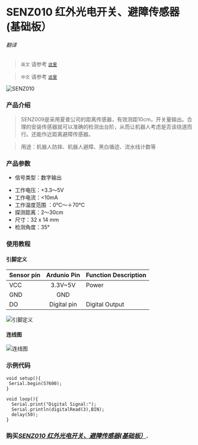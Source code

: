 # SENZ010 红外光电开关、避障传感器(基础板）

###### 翻译

> `英文` 请参考 [`这里`](https://github.com/njustcjj/SENZ010-Adjustable-Infrared-Sensor-Switch-Baisc/blob/master/README.md)

> `中文` 请参考 [`这里`](https://github.com/njustcjj/SENZ010-Adjustable-Infrared-Sensor-Switch-Baisc/blob/master/README_CN.md)

![](https://github.com/njustcjj/SENZ010-Adjustable-Infrared-Sensor-Switch-Baisc/blob/master/pic/SENZ010.jpg "SENZ010")
 

### 产品介绍

> SENZ009是采用夏普公司的距离传感器，有效测距10cm，开关量输出。合理的安装传感器就可以准确的检测出台阶，从而让机器人考虑是否该绕道而行。还能作近距离避障传感器。

> 
> 用途：机器人防摔、机器人避障、黑白循迹、流水线计数等

### 产品参数

* 信号类型：数字输出
- 工作电压：+3.3～5V
- 工作电流：<10mA
- 工作温度范围 ：0℃～＋70℃
- 探测距离：2～30cm
- 尺寸：32 x 14 mm
- 检测角度：35°


### 使用教程

#### 引脚定义

|Sensor pin|Ardunio Pin|Function Description|
|-|:-:|-|
|VCC|3.3V~5V|Power|
|GND|GND||
|DO|Digital pin|Digital Output|



![](https://github.com/njustcjj/SENZ010-Adjustable-Infrared-Sensor-Switch-Baisc/blob/master/pic/SENZ010_pin.jpg "引脚定义") 


#### 连线图

![](https://github.com/njustcjj/SENZ010-Adjustable-Infrared-Sensor-Switch-Baisc/blob/master/pic/SENZ010_connect.png "连线图") 


### 示例代码

	void setup(){
	 Serial.begin(57600);  
	}

	void loop(){
	  Serial.print("Digital Signal:");
	  Serial.println(digitalRead(3),BIN); 
	  delay(50);
	}



### 购买[*SENZ010 红外光电开关、避障传感器(基础板）*](https://www.ebay.com/).